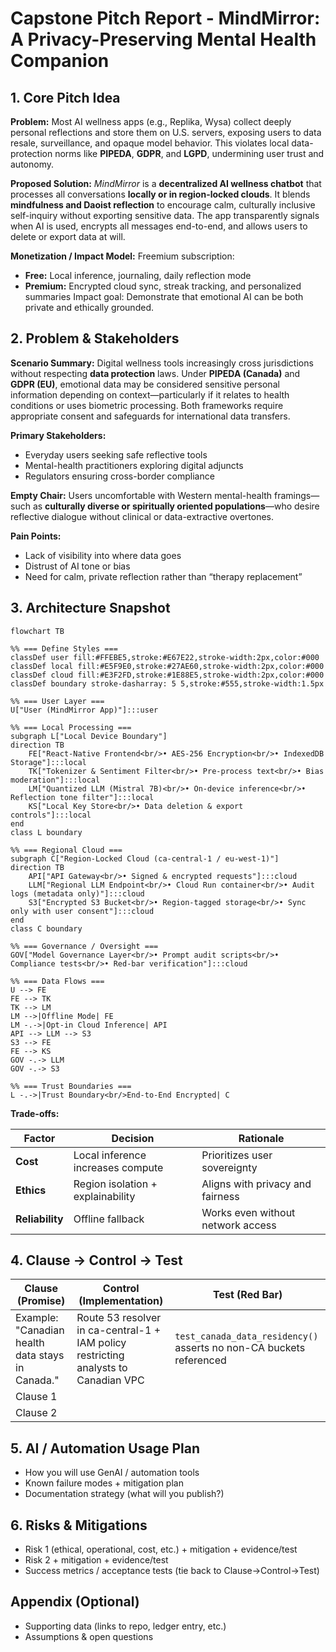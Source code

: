 # Capstone Pitch Report - **MindMirror: A Privacy-Preserving Mental Health Companion**

## 1. Core Pitch Idea

**Problem:**
Most AI wellness apps (e.g., Replika, Wysa) collect deeply personal reflections and store them on U.S. servers, exposing users to data resale, surveillance, and opaque model behavior. This violates local data-protection norms like **PIPEDA**, **GDPR**, and **LGPD**, undermining user trust and autonomy.

**Proposed Solution:**
*MindMirror* is a **decentralized AI wellness chatbot** that processes all conversations **locally or in region-locked clouds**. It blends **mindfulness and Daoist reflection** to encourage calm, culturally inclusive self-inquiry without exporting sensitive data.
The app transparently signals when AI is used, encrypts all messages end-to-end, and allows users to delete or export data at will.

**Monetization / Impact Model:**
Freemium subscription:

* **Free:** Local inference, journaling, daily reflection mode
* **Premium:** Encrypted cloud sync, streak tracking, and personalized summaries
  Impact goal: Demonstrate that emotional AI can be both private and ethically grounded.

## 2. Problem & Stakeholders
**Scenario Summary:**
Digital wellness tools increasingly cross jurisdictions without respecting **data protection** laws. Under **PIPEDA (Canada)** and **GDPR (EU)**, emotional data may be considered sensitive personal information depending on context—particularly if it relates to health conditions or uses biometric processing. Both frameworks require appropriate consent and safeguards for international data transfers.


**Primary Stakeholders:**

* Everyday users seeking safe reflective tools
* Mental-health practitioners exploring digital adjuncts
* Regulators ensuring cross-border compliance

**Empty Chair:**
Users uncomfortable with Western mental-health framings—such as **culturally diverse or spiritually oriented populations**—who desire reflective dialogue without clinical or data-extractive overtones.

**Pain Points:**

* Lack of visibility into where data goes
* Distrust of AI tone or bias
* Need for calm, private reflection rather than “therapy replacement”

## 3. Architecture Snapshot
```mermaid
flowchart TB

%% === Define Styles ===
classDef user fill:#FFEBE5,stroke:#E67E22,stroke-width:2px,color:#000
classDef local fill:#E5F9E0,stroke:#27AE60,stroke-width:2px,color:#000
classDef cloud fill:#E3F2FD,stroke:#1E88E5,stroke-width:2px,color:#000
classDef boundary stroke-dasharray: 5 5,stroke:#555,stroke-width:1.5px

%% === User Layer ===
U["User (MindMirror App)"]:::user

%% === Local Processing ===
subgraph L["Local Device Boundary"]
direction TB
    FE["React-Native Frontend<br/>• AES-256 Encryption<br/>• IndexedDB Storage"]:::local
    TK["Tokenizer & Sentiment Filter<br/>• Pre-process text<br/>• Bias moderation"]:::local
    LM["Quantized LLM (Mistral 7B)<br/>• On-device inference<br/>• Reflection tone filter"]:::local
    KS["Local Key Store<br/>• Data deletion & export controls"]:::local
end
class L boundary

%% === Regional Cloud ===
subgraph C["Region-Locked Cloud (ca-central-1 / eu-west-1)"]
direction TB
    API["API Gateway<br/>• Signed & encrypted requests"]:::cloud
    LLM["Regional LLM Endpoint<br/>• Cloud Run container<br/>• Audit logs (metadata only)"]:::cloud
    S3["Encrypted S3 Bucket<br/>• Region-tagged storage<br/>• Sync only with user consent"]:::cloud
end
class C boundary

%% === Governance / Oversight ===
GOV["Model Governance Layer<br/>• Prompt audit scripts<br/>• Compliance tests<br/>• Red-bar verification"]:::cloud

%% === Data Flows ===
U --> FE
FE --> TK
TK --> LM
LM -->|Offline Mode| FE
LM -.->|Opt-in Cloud Inference| API
API --> LLM --> S3
S3 --> FE
FE --> KS
GOV -.-> LLM
GOV -.-> S3

%% === Trust Boundaries ===
L -.->|Trust Boundary<br/>End-to-End Encrypted| C
```

**Trade-offs:**

| Factor          | Decision                          | Rationale                         |
| --------------- | --------------------------------- | --------------------------------- |
| **Cost**        | Local inference increases compute | Prioritizes user sovereignty      |
| **Ethics**      | Region isolation + explainability | Aligns with privacy and fairness  |
| **Reliability** | Offline fallback                  | Works even without network access |

## 4. Clause → Control → Test
| Clause (Promise) | Control (Implementation) | Test (Red Bar) |
| --- | --- | --- |
| Example: "Canadian health data stays in Canada." | Route 53 resolver in ca-central-1 + IAM policy restricting analysts to Canadian VPC | `test_canada_data_residency()` asserts no non-CA buckets referenced |
| Clause 1 | | |
| Clause 2 | | |

## 5. AI / Automation Usage Plan
- How you will use GenAI / automation tools
- Known failure modes + mitigation plan
- Documentation strategy (what will you publish?)

## 6. Risks & Mitigations
- Risk 1 (ethical, operational, cost, etc.) + mitigation + evidence/test
- Risk 2 + mitigation + evidence/test
- Success metrics / acceptance tests (tie back to Clause→Control→Test)

## Appendix (Optional)
- Supporting data (links to repo, ledger entry, etc.)
- Assumptions & open questions